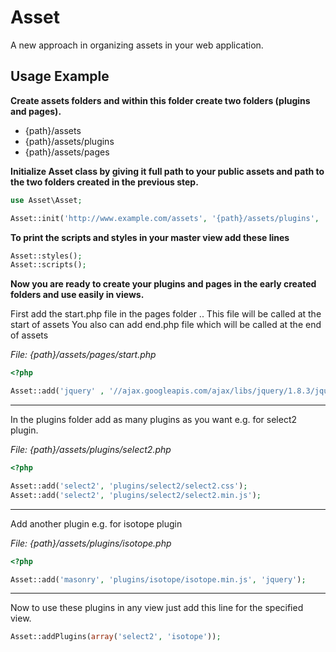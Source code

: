 # Asset
A new approach in organizing assets in your web application.


## Usage Example

**Create assets folders and within this folder create two folders (plugins and pages).**
* {path}/assets
* {path}/assets/plugins
* {path}/assets/pages



**Initialize Asset class by giving it full path to your public assets and path to the two folders
created in the previous step.**
```php
use Asset\Asset;

Asset::init('http://www.example.com/assets', '{path}/assets/plugins', '{path}/assets/pages');
```


**To print the scripts and styles in your master view add these lines**
```php
Asset::styles();
Asset::scripts();
```


**Now you are ready to create your plugins and pages in the early created folders and use easily in views.**

First add the start.php file in the pages folder .. This file will be called at the start of assets
You also can add end.php file which will be called at the end of assets

*File: {path}/assets/pages/start.php*
```php
<?php

Asset::add('jquery' , '//ajax.googleapis.com/ajax/libs/jquery/1.8.3/jquery.min.js');
```

----------------------------------------------------------------------------------------

In the plugins folder add as many plugins as you want e.g. for select2 plugin.

*File: {path}/assets/plugins/select2.php*
```php
<?php

Asset::add('select2', 'plugins/select2/select2.css');
Asset::add('select2', 'plugins/select2/select2.min.js');
```

----------------------------------------------------------------------------------------

Add another plugin e.g. for isotope plugin

*File: {path}/assets/plugins/isotope.php*
```php
<?php

Asset::add('masonry', 'plugins/isotope/isotope.min.js', 'jquery');
```

----------------------------------------------------------------------------------------

Now to use these plugins in any view just add this line for the specified view.

```php
Asset::addPlugins(array('select2', 'isotope'));
```